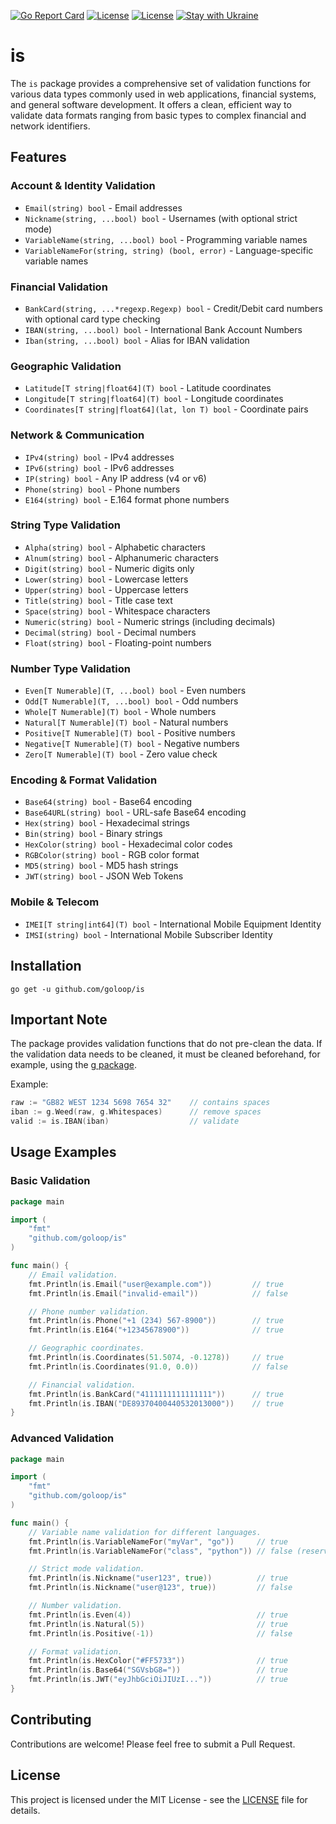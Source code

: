 [![Go Report Card](https://goreportcard.com/badge/github.com/goloop/is)](https://goreportcard.com/report/github.com/goloop/is) [![License](https://img.shields.io/badge/license-MIT-brightgreen)](https://github.com/goloop/is/blob/master/LICENSE) [![License](https://img.shields.io/badge/godoc-YES-green)](https://godoc.org/github.com/goloop/is) [![Stay with Ukraine](https://img.shields.io/static/v1?label=Stay%20with&message=Ukraine%20♥&color=ffD700&labelColor=0057B8&style=flat)](https://u24.gov.ua/)


# is

The `is` package provides a comprehensive set of validation functions for various data types commonly used in web applications, financial systems, and general software development. It offers a clean, efficient way to validate data formats ranging from basic types to complex financial and network identifiers.

## Features

### Account & Identity Validation
- `Email(string) bool` - Email addresses
- `Nickname(string, ...bool) bool` - Usernames (with optional strict mode)
- `VariableName(string, ...bool) bool` - Programming variable names
- `VariableNameFor(string, string) (bool, error)` - Language-specific variable names

### Financial Validation
- `BankCard(string, ...*regexp.Regexp) bool` - Credit/Debit card numbers with optional card type checking
- `IBAN(string, ...bool) bool` - International Bank Account Numbers
- `Iban(string, ...bool) bool` - Alias for IBAN validation

### Geographic Validation
- `Latitude[T string|float64](T) bool` - Latitude coordinates
- `Longitude[T string|float64](T) bool` - Longitude coordinates
- `Coordinates[T string|float64](lat, lon T) bool` - Coordinate pairs

### Network & Communication
- `IPv4(string) bool` - IPv4 addresses
- `IPv6(string) bool` - IPv6 addresses
- `IP(string) bool` - Any IP address (v4 or v6)
- `Phone(string) bool` - Phone numbers
- `E164(string) bool` - E.164 format phone numbers

### String Type Validation
- `Alpha(string) bool` - Alphabetic characters
- `Alnum(string) bool` - Alphanumeric characters
- `Digit(string) bool` - Numeric digits only
- `Lower(string) bool` - Lowercase letters
- `Upper(string) bool` - Uppercase letters
- `Title(string) bool` - Title case text
- `Space(string) bool` - Whitespace characters
- `Numeric(string) bool` - Numeric strings (including decimals)
- `Decimal(string) bool` - Decimal numbers
- `Float(string) bool` - Floating-point numbers

### Number Type Validation
- `Even[T Numerable](T, ...bool) bool` - Even numbers
- `Odd[T Numerable](T, ...bool) bool` - Odd numbers
- `Whole[T Numerable](T) bool` - Whole numbers
- `Natural[T Numerable](T) bool` - Natural numbers
- `Positive[T Numerable](T) bool` - Positive numbers
- `Negative[T Numerable](T) bool` - Negative numbers
- `Zero[T Numerable](T) bool` - Zero value check

### Encoding & Format Validation
- `Base64(string) bool` - Base64 encoding
- `Base64URL(string) bool` - URL-safe Base64 encoding
- `Hex(string) bool` - Hexadecimal strings
- `Bin(string) bool` - Binary strings
- `HexColor(string) bool` - Hexadecimal color codes
- `RGBColor(string) bool` - RGB color format
- `MD5(string) bool` - MD5 hash strings
- `JWT(string) bool` - JSON Web Tokens

### Mobile & Telecom
- `IMEI[T string|int64](T) bool` - International Mobile Equipment Identity
- `IMSI(string) bool` - International Mobile Subscriber Identity

## Installation

```shell
go get -u github.com/goloop/is
```

## Important Note

The package provides validation functions that do not pre-clean the data. If the validation data needs to be cleaned, it must be cleaned beforehand, for example, using the [g package](https://github.com/goloop/g).

Example:
```go
raw := "GB82 WEST 1234 5698 7654 32"    // contains spaces
iban := g.Weed(raw, g.Whitespaces)      // remove spaces
valid := is.IBAN(iban)                  // validate
```

## Usage Examples

### Basic Validation

```go
package main

import (
    "fmt"
    "github.com/goloop/is"
)

func main() {
    // Email validation.
    fmt.Println(is.Email("user@example.com"))         // true
    fmt.Println(is.Email("invalid-email"))            // false

    // Phone number validation.
    fmt.Println(is.Phone("+1 (234) 567-8900"))        // true
    fmt.Println(is.E164("+12345678900"))              // true

    // Geographic coordinates.
    fmt.Println(is.Coordinates(51.5074, -0.1278))     // true
    fmt.Println(is.Coordinates(91.0, 0.0))            // false

    // Financial validation.
    fmt.Println(is.BankCard("4111111111111111"))      // true
    fmt.Println(is.IBAN("DE89370400440532013000"))    // true
}
```

### Advanced Validation

```go
package main

import (
    "fmt"
    "github.com/goloop/is"
)

func main() {
    // Variable name validation for different languages.
    fmt.Println(is.VariableNameFor("myVar", "go"))     // true
    fmt.Println(is.VariableNameFor("class", "python")) // false (reserved word)

    // Strict mode validation.
    fmt.Println(is.Nickname("user123", true))          // true
    fmt.Println(is.Nickname("user@123", true))         // false

    // Number validation.
    fmt.Println(is.Even(4))                            // true
    fmt.Println(is.Natural(5))                         // true
    fmt.Println(is.Positive(-1))                       // false

    // Format validation.
    fmt.Println(is.HexColor("#FF5733"))                // true
    fmt.Println(is.Base64("SGVsbG8="))                 // true
    fmt.Println(is.JWT("eyJhbGciOiJIUzI..."))          // true
}
```


## Contributing

Contributions are welcome! Please feel free to submit a Pull Request.

## License

This project is licensed under the MIT License - see the [LICENSE](LICENSE) file for details.